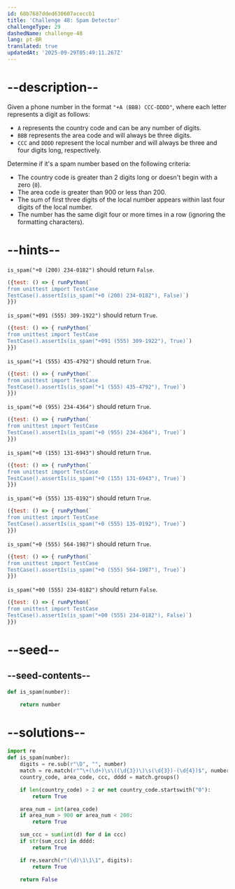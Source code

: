 ```yaml
---
id: 68b7687dded630607aceccb1
title: 'Challenge 48: Spam Detector'
challengeType: 29
dashedName: challenge-48
lang: pt-BR
translated: true
updatedAt: '2025-09-29T05:49:11.267Z'
---
```


# --description--

Given a phone number in the format `"+A (BBB) CCC-DDDD"`, where each letter represents a digit as follows:

- `A` represents the country code and can be any number of digits.
- `BBB` represents the area code and will always be three digits.
- `CCC` and `DDDD` represent the local number and will always be three and four digits long, respectively.

Determine if it's a spam number based on the following criteria:

- The country code is greater than 2 digits long or doesn't begin with a zero (`0`).
- The area code is greater than 900 or less than 200.
- The sum of first three digits of the local number appears within last four digits of the local number.
- The number has the same digit four or more times in a row (ignoring the formatting characters).

# --hints--

`is_spam("+0 (200) 234-0182")` should return `False`.

```js
({test: () => { runPython(`
from unittest import TestCase
TestCase().assertIs(is_spam("+0 (200) 234-0182"), False)`)
}})
```

`is_spam("+091 (555) 309-1922")` should return `True`.

```js
({test: () => { runPython(`
from unittest import TestCase
TestCase().assertIs(is_spam("+091 (555) 309-1922"), True)`)
}})
```

`is_spam("+1 (555) 435-4792")` should return `True`.

```js
({test: () => { runPython(`
from unittest import TestCase
TestCase().assertIs(is_spam("+1 (555) 435-4792"), True)`)
}})
```

`is_spam("+0 (955) 234-4364")` should return `True`.

```js
({test: () => { runPython(`
from unittest import TestCase
TestCase().assertIs(is_spam("+0 (955) 234-4364"), True)`)
}})
```

`is_spam("+0 (155) 131-6943")` should return `True`.

```js
({test: () => { runPython(`
from unittest import TestCase
TestCase().assertIs(is_spam("+0 (155) 131-6943"), True)`)
}})
```

`is_spam("+0 (555) 135-0192")` should return `True`.

```js
({test: () => { runPython(`
from unittest import TestCase
TestCase().assertIs(is_spam("+0 (555) 135-0192"), True)`)
}})
```

`is_spam("+0 (555) 564-1987")` should return `True`.

```js
({test: () => { runPython(`
from unittest import TestCase
TestCase().assertIs(is_spam("+0 (555) 564-1987"), True)`)
}})
```

`is_spam("+00 (555) 234-0182")` should return `False`.

```js
({test: () => { runPython(`
from unittest import TestCase
TestCase().assertIs(is_spam("+00 (555) 234-0182"), False)`)
}})
```

# --seed--

## --seed-contents--

```py
def is_spam(number):

    return number
```

# --solutions--

```py
import re
def is_spam(number):
    digits = re.sub(r"\D", "", number)
    match = re.match(r"^\+(\d+)\s\((\d{3})\)\s(\d{3})-(\d{4})$", number)
    country_code, area_code, ccc, dddd = match.groups()

    if len(country_code) > 2 or not country_code.startswith("0"):
        return True

    area_num = int(area_code)
    if area_num > 900 or area_num < 200:
        return True

    sum_ccc = sum(int(d) for d in ccc)
    if str(sum_ccc) in dddd:
        return True

    if re.search(r"(\d)\1\1\1", digits):
        return True

    return False
```

